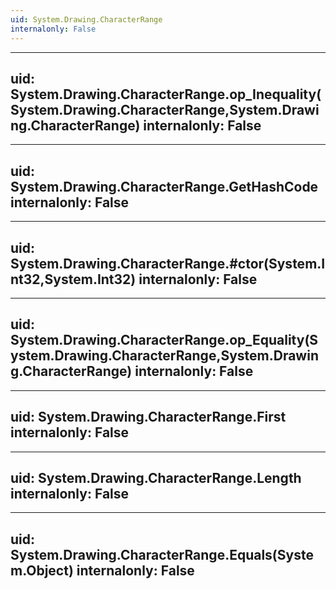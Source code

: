 ```yaml
---
uid: System.Drawing.CharacterRange
internalonly: False
---
```


---
uid: System.Drawing.CharacterRange.op_Inequality(System.Drawing.CharacterRange,System.Drawing.CharacterRange)
internalonly: False
---

---
uid: System.Drawing.CharacterRange.GetHashCode
internalonly: False
---

---
uid: System.Drawing.CharacterRange.#ctor(System.Int32,System.Int32)
internalonly: False
---

---
uid: System.Drawing.CharacterRange.op_Equality(System.Drawing.CharacterRange,System.Drawing.CharacterRange)
internalonly: False
---

---
uid: System.Drawing.CharacterRange.First
internalonly: False
---

---
uid: System.Drawing.CharacterRange.Length
internalonly: False
---

---
uid: System.Drawing.CharacterRange.Equals(System.Object)
internalonly: False
---
